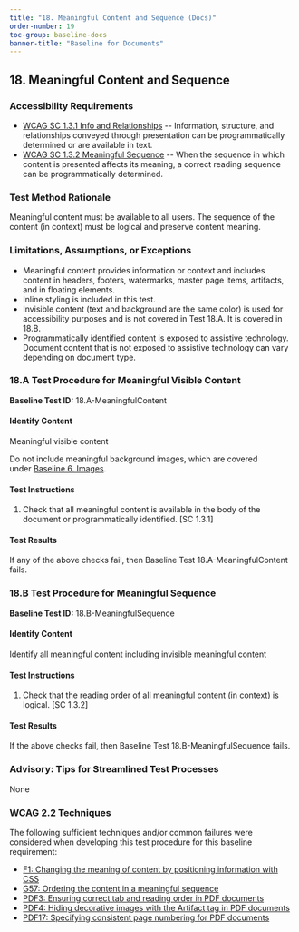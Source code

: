 ```yaml
---
title: "18. Meaningful Content and Sequence (Docs)"
order-number: 19
toc-group: baseline-docs
banner-title: "Baseline for Documents"
---
```


## 18. Meaningful Content and Sequence

### Accessibility Requirements

-   [WCAG SC 1.3.1 Info and Relationships](https://www.w3.org/WAI/WCAG22/Understanding/info-and-relationships.html) -- Information, structure, and relationships conveyed through presentation can be programmatically determined or are available in text.
-   [WCAG SC 1.3.2 Meaningful Sequence](https://www.w3.org/WAI/WCAG22/Understanding/meaningful-sequence) -- When the sequence in which content is presented affects its meaning, a correct reading sequence can be programmatically determined.

### Test Method Rationale

Meaningful content must be available to all users. The sequence of the content (in context) must be logical and preserve content meaning.

### Limitations, Assumptions, or Exceptions

-   Meaningful content provides information or context and includes content in headers, footers, watermarks, master page items, artifacts, and in floating elements.
-   Inline styling is included in this test.
-   Invisible content (text and background are the same color) is used for accessibility purposes and is not covered in Test 18.A. It is covered in 18.B.
-   Programmatically identified content is exposed to assistive technology. Document content that is not exposed to assistive technology can vary depending on document type.

### 18.A Test Procedure for Meaningful Visible Content

**Baseline Test ID:** 18.A-MeaningfulContent

#### Identify Content

<p id="d18aIC">Meaningful visible content</p>

Do not include meaningful background images, which are covered under [Baseline 6. Images]({{site.baseurl}}/document-baselines/06ImagesDocs/).

#### Test Instructions

<ol id="d18aTI">
    <li id="d18aTI-1">Check that all meaningful content is available in the body of the document or programmatically identified. [SC 1.3.1]</li>
</ol>

#### Test Results

<p id="d18aTR">If any of the above checks fail, then Baseline Test 18.A-MeaningfulContent fails.</p>

### 18.B Test Procedure for Meaningful Sequence

**Baseline Test ID:** 18.B-MeaningfulSequence

#### Identify Content

<p id="d18bIC">Identify all meaningful content including invisible meaningful content</p>

#### Test Instructions

<ol id="d18bTI">
    <li id="d18bTI-1">Check that the reading order of all meaningful content (in context) is logical. [SC 1.3.2]</li>
</ol>

#### Test Results

<p id="d18bTR">If the above checks fail, then Baseline Test 18.B-MeaningfulSequence fails.</p>

### Advisory: Tips for Streamlined Test Processes

<p id="d18Advisory">None</p>

### WCAG 2.2 Techniques

The following sufficient techniques and/or common failures were considered when developing this test procedure for this baseline requirement:

-   [F1: Changing the meaning of content by positioning information with CSS](https://www.w3.org/WAI/WCAG22/Techniques/failures/F1)
-   [G57: Ordering the content in a meaningful sequence](https://www.w3.org/WAI/WCAG22/Techniques/general/G57)
-   [PDF3: Ensuring correct tab and reading order in PDF documents](https://www.w3.org/WAI/WCAG22/Techniques/pdf/PDF3)
-   [PDF4: Hiding decorative images with the Artifact tag in PDF documents](https://www.w3.org/WAI/WCAG22/Techniques/pdf/PDF4)
-   [PDF17: Specifying consistent page numbering for PDF documents](https://www.w3.org/WAI/WCAG22/Techniques/pdf/PDF17)
